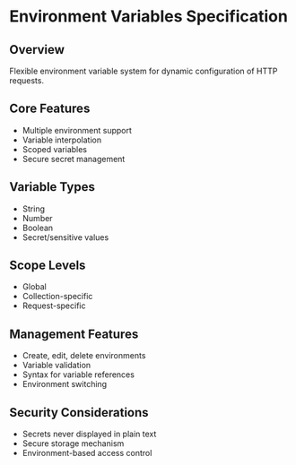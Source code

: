 # Environment Variables Specification

## Overview
Flexible environment variable system for dynamic configuration of HTTP requests.

## Core Features
- Multiple environment support
- Variable interpolation
- Scoped variables
- Secure secret management

## Variable Types
- String
- Number
- Boolean
- Secret/sensitive values

## Scope Levels
- Global
- Collection-specific
- Request-specific

## Management Features
- Create, edit, delete environments
- Variable validation
- Syntax for variable references
- Environment switching

## Security Considerations
- Secrets never displayed in plain text
- Secure storage mechanism
- Environment-based access control
